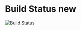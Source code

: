 # Build Status new
[![Build Status](http://6dbf-158-64-79-12.ngrok.io/buildStatus/icon?job=instavote%2Fworker-build)](http://6dbf-158-64-79-12.ngrok.io/job/instavote/job/worker-build/)